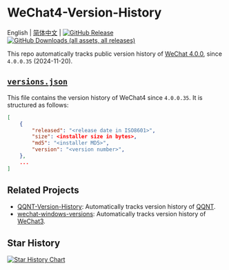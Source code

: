 # WeChat4-Version-History

English | [简体中文](README.zh-CN.md) |
[![GitHub Release](https://img.shields.io/github/v/release/PRO-2684/WeChat4-Version-History?logo=wechat&color=07c160)](https://github.com/PRO-2684/WeChat4-Version-History/releases/latest)
[![GitHub Downloads (all assets, all releases)](https://img.shields.io/github/downloads/PRO-2684/WeChat4-Version-History/total?logo=github)](https://github.com/PRO-2684/WeChat4-Version-History/releases)

This repo automatically tracks public version history of [WeChat 4.0.0](https://pc.weixin.qq.com/), since `4.0.0.35` (2024-11-20).

## [`versions.json`](versions.json)

This file contains the version history of WeChat4 since `4.0.0.35`. It is structured as follows:

```json
[
    {
        "released": "<release date in ISO8601>",
        "size": <installer size in bytes>,
        "md5": "<installer MD5>",
        "version": "<version number>",
    },
    ...
]
```

## Related Projects

- [QQNT-Version-History](https://github.com/PRO-2684/qqnt-version-history): Automatically tracks version history of [QQNT](https://im.qq.com/pcqq/index.shtml).
- [wechat-windows-versions](https://github.com/tom-snow/wechat-windows-versions): Automatically tracks version history of [WeChat3](https://pc.weixin.qq.com/).

## Star History

<a href="https://www.star-history.com/#PRO-2684/WeChat4-Version-History&Date">
 <picture>
   <source media="(prefers-color-scheme: dark)" srcset="https://api.star-history.com/svg?repos=PRO-2684/WeChat4-Version-History&type=Date&theme=dark" />
   <source media="(prefers-color-scheme: light)" srcset="https://api.star-history.com/svg?repos=PRO-2684/WeChat4-Version-History&type=Date" />
   <img alt="Star History Chart" src="https://api.star-history.com/svg?repos=PRO-2684/WeChat4-Version-History&type=Date" />
 </picture>
</a>

